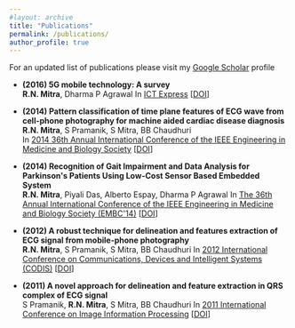 ```yaml
---
#layout: archive
title: "Publications"
permalink: /publications/
author_profile: true
---
```

For an updated list of publications please visit my [Google Scholar](https://scholar.google.com/citations?hl=en&user=WlwuTKEAAAAJ) profile

* **(2016) 5G mobile technology: A survey**  
  **R.N. Mitra**, Dharma P Agrawal 
  In [ICT Express](https://www.sciencedirect.com/journal/ict-express)
  [[DOI](https://www.sciencedirect.com/science/article/pii/S2405959515300503)]

* **(2014)  Pattern classification of time plane features of ECG wave from cell-phone photography for machine aided cardiac disease diagnosis**  
  **R.N. Mitra**, S Pramanik, S Mitra, BB Chaudhuri  
  In [2014 36th Annual International Conference of the IEEE Engineering in Medicine and Biology Society](https://www.scimagojr.com/journalsearch.php?q=21100390410&tip=sid&clean=0)
  [[DOI](https://ieeexplore.ieee.org/abstract/document/6944699)]
  
* **(2014)  Recognition of Gait Impairment and Data Analysis for Parkinson's Patients Using Low-Cost Sensor Based Embedded System**  
**R.N. Mitra**, Piyali Das, Alberto Espay, Dharma P Agrawal 
In [The 36th Annual International Conference of the IEEE Engineering in Medicine and Biology Society (EMBC'14)](https://www.scimagojr.com/journalsearch.php?q=21100390410&tip=sid&clean=0)
[[DOI](https://www.researchgate.net/publication/269404491_Recognition_of_Gait_Impairment_and_Data_Analysis_for_Parkinson's_Patients_Using_Low-cost_Sensor_Based_Embedded_System)]

* **(2012)  A robust technique for delineation and features extraction of ECG signal from mobile-phone photography**  
  **R.N. Mitra**, S Pramanik, S Mitra, BB Chaudhuri 
  In [2012 International Conference on Communications, Devices and Intelligent Systems (CODIS)](https://ieeexplore.ieee.org/xpl/conhome/6414853/proceeding)
  [[DOI](https://ieeexplore.ieee.org/abstract/document/6422151/)]

* **(2011)  A novel approach for delineation and feature extraction in QRS complex of ECG signal**  
  S Pramanik, **R.N. Mitra**, S Mitra, BB Chaudhuri 
  In [2011 International Conference on Image Information Processing](http://www.juit.ac.in/iciip/index.php)
  [[DOI](https://ieeexplore.ieee.org/document/6108898)]



